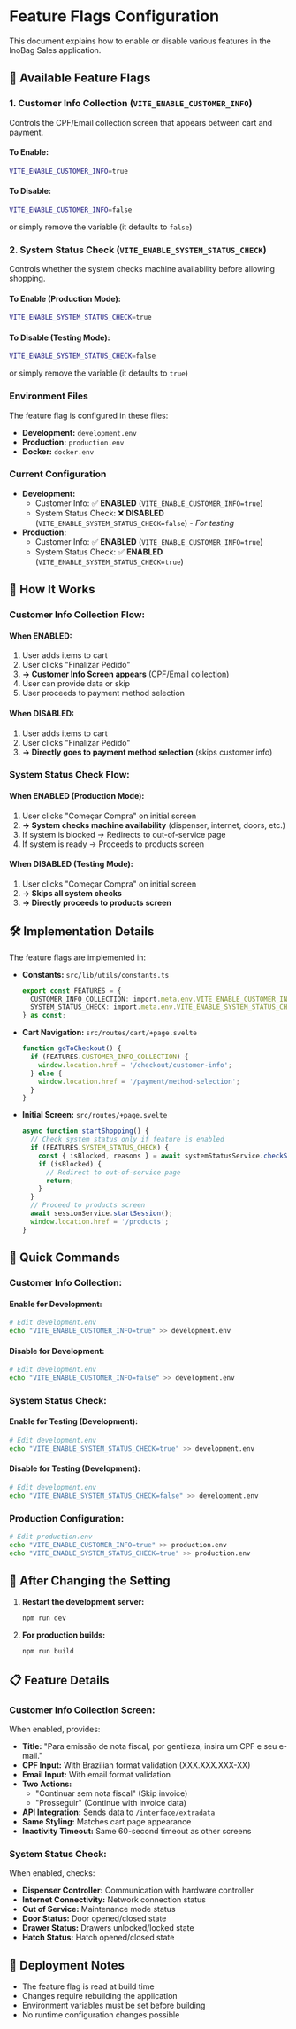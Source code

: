 # Feature Flags Configuration

This document explains how to enable or disable various features in the InoBag Sales application.

## 🔧 Available Feature Flags

### **1. Customer Info Collection (`VITE_ENABLE_CUSTOMER_INFO`)**

Controls the CPF/Email collection screen that appears between cart and payment.

#### **To Enable:**
```bash
VITE_ENABLE_CUSTOMER_INFO=true
```

#### **To Disable:**
```bash
VITE_ENABLE_CUSTOMER_INFO=false
```
or simply remove the variable (it defaults to `false`)

### **2. System Status Check (`VITE_ENABLE_SYSTEM_STATUS_CHECK`)**

Controls whether the system checks machine availability before allowing shopping.

#### **To Enable (Production Mode):**
```bash
VITE_ENABLE_SYSTEM_STATUS_CHECK=true
```

#### **To Disable (Testing Mode):**
```bash
VITE_ENABLE_SYSTEM_STATUS_CHECK=false
```
or simply remove the variable (it defaults to `true`)

### **Environment Files**

The feature flag is configured in these files:

- **Development:** `development.env`
- **Production:** `production.env`
- **Docker:** `docker.env`

### **Current Configuration**

- **Development:** 
  - Customer Info: ✅ **ENABLED** (`VITE_ENABLE_CUSTOMER_INFO=true`)
  - System Status Check: ❌ **DISABLED** (`VITE_ENABLE_SYSTEM_STATUS_CHECK=false`) - *For testing*
- **Production:** 
  - Customer Info: ✅ **ENABLED** (`VITE_ENABLE_CUSTOMER_INFO=true`)
  - System Status Check: ✅ **ENABLED** (`VITE_ENABLE_SYSTEM_STATUS_CHECK=true`)

## 🔄 **How It Works**

### **Customer Info Collection Flow:**

#### **When ENABLED:**
1. User adds items to cart
2. User clicks "Finalizar Pedido"
3. **→ Customer Info Screen appears** (CPF/Email collection)
4. User can provide data or skip
5. User proceeds to payment method selection

#### **When DISABLED:**
1. User adds items to cart
2. User clicks "Finalizar Pedido"
3. **→ Directly goes to payment method selection** (skips customer info)

### **System Status Check Flow:**

#### **When ENABLED (Production Mode):**
1. User clicks "Começar Compra" on initial screen
2. **→ System checks machine availability** (dispenser, internet, doors, etc.)
3. If system is blocked → Redirects to out-of-service page
4. If system is ready → Proceeds to products screen

#### **When DISABLED (Testing Mode):**
1. User clicks "Começar Compra" on initial screen
2. **→ Skips all system checks**
3. **→ Directly proceeds to products screen**

## 🛠 **Implementation Details**

The feature flags are implemented in:

- **Constants:** `src/lib/utils/constants.ts`
  ```typescript
  export const FEATURES = {
    CUSTOMER_INFO_COLLECTION: import.meta.env.VITE_ENABLE_CUSTOMER_INFO === 'true' || false,
    SYSTEM_STATUS_CHECK: import.meta.env.VITE_ENABLE_SYSTEM_STATUS_CHECK === 'true' || true
  } as const;
  ```

- **Cart Navigation:** `src/routes/cart/+page.svelte`
  ```typescript
  function goToCheckout() {
    if (FEATURES.CUSTOMER_INFO_COLLECTION) {
      window.location.href = '/checkout/customer-info';
    } else {
      window.location.href = '/payment/method-selection';
    }
  }
  ```

- **Initial Screen:** `src/routes/+page.svelte`
  ```typescript
  async function startShopping() {
    // Check system status only if feature is enabled
    if (FEATURES.SYSTEM_STATUS_CHECK) {
      const { isBlocked, reasons } = await systemStatusService.checkSystemBlocking();
      if (isBlocked) {
        // Redirect to out-of-service page
        return;
      }
    }
    // Proceed to products screen
    await sessionService.startSession();
    window.location.href = '/products';
  }
  ```

## 📝 **Quick Commands**

### **Customer Info Collection:**

#### **Enable for Development:**
```bash
# Edit development.env
echo "VITE_ENABLE_CUSTOMER_INFO=true" >> development.env
```

#### **Disable for Development:**
```bash
# Edit development.env
echo "VITE_ENABLE_CUSTOMER_INFO=false" >> development.env
```

### **System Status Check:**

#### **Enable for Testing (Development):**
```bash
# Edit development.env
echo "VITE_ENABLE_SYSTEM_STATUS_CHECK=true" >> development.env
```

#### **Disable for Testing (Development):**
```bash
# Edit development.env
echo "VITE_ENABLE_SYSTEM_STATUS_CHECK=false" >> development.env
```

### **Production Configuration:**
```bash
# Edit production.env
echo "VITE_ENABLE_CUSTOMER_INFO=true" >> production.env
echo "VITE_ENABLE_SYSTEM_STATUS_CHECK=true" >> production.env
```

## 🔄 **After Changing the Setting**

1. **Restart the development server:**
   ```bash
   npm run dev
   ```

2. **For production builds:**
   ```bash
   npm run build
   ```

## 📋 **Feature Details**

### **Customer Info Collection Screen:**
When enabled, provides:
- **Title:** "Para emissão de nota fiscal, por gentileza, insira um CPF e seu e-mail."
- **CPF Input:** With Brazilian format validation (XXX.XXX.XXX-XX)
- **Email Input:** With email format validation
- **Two Actions:**
  - "Continuar sem nota fiscal" (Skip invoice)
  - "Prosseguir" (Continue with invoice data)
- **API Integration:** Sends data to `/interface/extradata`
- **Same Styling:** Matches cart page appearance
- **Inactivity Timeout:** Same 60-second timeout as other screens

### **System Status Check:**
When enabled, checks:
- **Dispenser Controller:** Communication with hardware controller
- **Internet Connectivity:** Network connection status
- **Out of Service:** Maintenance mode status
- **Door Status:** Door opened/closed state
- **Drawer Status:** Drawers unlocked/locked state
- **Hatch Status:** Hatch opened/closed state

## 🚀 **Deployment Notes**

- The feature flag is read at build time
- Changes require rebuilding the application
- Environment variables must be set before building
- No runtime configuration changes possible
